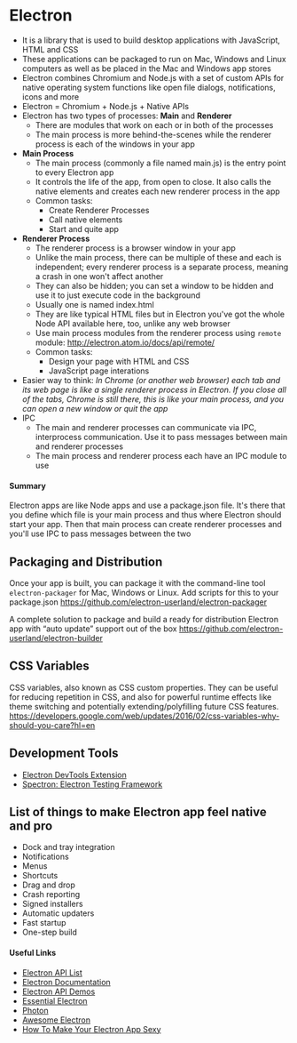 Electron
========

- It is a library that is used to build desktop applications with JavaScript, HTML and CSS
- These applications can be packaged to run on Mac, Windows and Linux computers as well as be placed in the Mac and Windows app stores
- Electron combines Chromium and Node.js with a set of custom APIs for native operating system functions like open file dialogs, notifications, icons and more
- Electron = Chromium + Node.js + Native APIs
- Electron has two types of processes: **Main** and **Renderer**
    - There are modules that work on each or in both of the processes
    - The main process is more behind-the-scenes while the renderer process is each of the windows in your app
- **Main Process**
    - The main process (commonly a file named main.js) is the entry point to every Electron app
    - It controls the life of the app, from open to close. It also calls the native elements and creates each new renderer process in the app
    - Common tasks:
        - Create Renderer Processes
        - Call native elements
        - Start and quite app
- **Renderer Process**
    - The renderer process is a browser window in your app
    - Unlike the main process, there can be multiple of these and each is independent; every renderer process is a separate process, meaning a crash in one won't affect another
    - They can also be hidden; you can set a window to be hidden and use it to just execute code in the background
    - Usually one is named index.html
    - They are like typical HTML files but in Electron you've got the whole Node API available here, too, unlike any web browser
    - Use main process modules from the renderer process using `remote` module: <http://electron.atom.io/docs/api/remote/>
    - Common tasks:
        - Design your page with HTML and CSS
        - JavaScript page interations
- Easier way to think: *In Chrome (or another web browser) each tab and its web page is like a single renderer process in Electron. If you close all of the tabs, Chrome is still there, this is like your main process, and you can open a new window or quit the app*
- IPC
    - The main and renderer processes can communicate via IPC, interprocess communication. Use it to pass messages between main and renderer processes
    - The main process and renderer process each have an IPC module to use

#### Summary
Electron apps are like Node apps and use a package.json file. It's there that you define which file is your main process and thus where Electron should start your app. Then that main process can create renderer processes and you'll use IPC to pass messages between the two

## Packaging and Distribution
Once your app is built, you can package it with the command-line tool `electron-packager` for Mac, Windows or Linux. Add scripts for this to your package.json
<https://github.com/electron-userland/electron-packager>

A complete solution to package and build a ready for distribution Electron app with “auto update” support out of the box <https://github.com/electron-userland/electron-builder>

## CSS Variables
CSS variables, also known as CSS custom properties. They can be useful for reducing repetition in CSS, and also for powerful runtime effects like theme switching and potentially extending/polyfilling future CSS features.  
<https://developers.google.com/web/updates/2016/02/css-variables-why-should-you-care?hl=en>

## Development Tools
- [Electron DevTools Extension](http://electron.atom.io/devtron/)
- [Spectron: Electron Testing Framework](http://electron.atom.io/spectron/)

## List of things to make Electron app feel native and pro
- Dock and tray integration
- Notifications
- Menus
- Shortcuts
- Drag and drop
- Crash reporting
- Signed installers
- Automatic updaters
- Fast startup
- One-step build

#### Useful Links
- [Electron API List](http://electron.atom.io/docs/api/)
- [Electron Documentation](http://electron.atom.io/docs/)
- [Electron API Demos](https://github.com/electron/electron-api-demos)
- [Essential Electron](http://jlord.us/essential-electron/)
- [Photon](http://photonkit.com/)
- [Awesome Electron](https://github.com/sindresorhus/awesome-electron)
- [How To Make Your Electron App Sexy](https://blog.dcpos.ch/how-to-make-your-electron-app-sexy)
